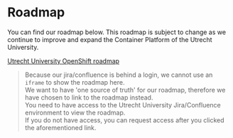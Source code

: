 # Roadmap

You can find our roadmap below.
This roadmap is subject to change as we continue to improve and expand the Container Platform of the Utrecht University.

[Utrecht University OpenShift roadmap](https://utrechtuniversity.atlassian.net/wiki/spaces/LNX/pages/613842961/Roadmap+linux-team)

> Because our jira/confluence is behind a login, we cannot use an <code>iframe</code> to show the roadmap here.  
> We want to have 'one source of truth' for our roadmap, therefore we have chosen to link to the roadmap instead.  
> You need to have access to the Utrecht University Jira/Confluence environment to view the roadmap.  
> If you do not have access, you can request access after you clicked the aforementioned link.
